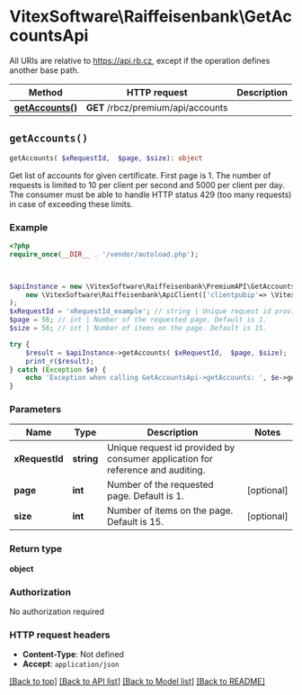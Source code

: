# VitexSoftware\Raiffeisenbank\GetAccountsApi

All URIs are relative to https://api.rb.cz, except if the operation defines another base path.

| Method | HTTP request | Description |
| ------------- | ------------- | ------------- |
| [**getAccounts()**](GetAccountsApi.md#getAccounts) | **GET** /rbcz/premium/api/accounts |  |


## `getAccounts()`

```php
getAccounts( $xRequestId,  $page, $size): object
```



Get list of accounts for given certificate. First page is 1.  The number of requests is limited to 10 per client per second and 5000  per client per day. The consumer must be able to handle HTTP status  429 (too many requests) in case of exceeding these limits.

### Example

```php
<?php
require_once(__DIR__ . '/vendor/autoload.php');



$apiInstance = new \VitexSoftware\Raiffeisenbank\PremiumAPI\GetAccountsApi(
    new \VitexSoftware\Raiffeisenbank\ApiClient(['clientpubip'=> \VitexSoftware\Raiffeisenbank\ApiClient::getPublicIP() ,'debug'=>true])
);
$xRequestId = 'xRequestId_example'; // string | Unique request id provided by consumer application for reference and auditing.
$page = 56; // int | Number of the requested page. Default is 1.
$size = 56; // int | Number of items on the page. Default is 15.

try {
    $result = $apiInstance->getAccounts( $xRequestId,  $page, $size);
    print_r($result);
} catch (Exception $e) {
    echo 'Exception when calling GetAccountsApi->getAccounts: ', $e->getMessage(), PHP_EOL;
}
```

### Parameters

| Name | Type | Description  | Notes |
| ------------- | ------------- | ------------- | ------------- |
| **xRequestId** | **string**| Unique request id provided by consumer application for reference and auditing. | |
| **page** | **int**| Number of the requested page. Default is 1. | [optional] |
| **size** | **int**| Number of items on the page. Default is 15. | [optional] |

### Return type

**object**

### Authorization

No authorization required

### HTTP request headers

- **Content-Type**: Not defined
- **Accept**: `application/json`

[[Back to top]](#) [[Back to API list]](../../README.md#endpoints)
[[Back to Model list]](../../README.md#models)
[[Back to README]](../../README.md)
